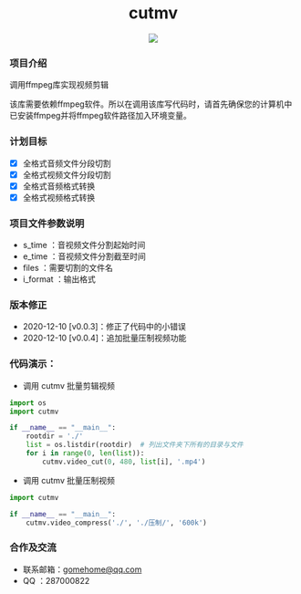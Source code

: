 <h1 align="center">cutmv</h1>

<p align="center"><img src="https://img.shields.io/badge/Licence-MIT-green.svg?style=for-the-badge" /></p>

### 项目介绍

调用ffmpeg库实现视频剪辑

该库需要依赖ffmpeg软件。所以在调用该库写代码时，请首先确保您的计算机中已安装ffmpeg并将ffmpeg软件路径加入环境变量。

### 计划目标

* [x] 全格式音频文件分段切割
* [x] 全格式视频文件分段切割
* [x] 全格式音频格式转换
* [x] 全格式视频格式转换

### 项目文件参数说明

* s_time ：音视频文件分割起始时间
* e_time ：音视频文件分割截至时间
* files ：需要切割的文件名
* i_format ：输出格式

### 版本修正

* 2020-12-10 [v0.0.3]：修正了代码中的小错误
* 2020-12-10 [v0.0.4]：追加批量压制视频功能

### 代码演示：
* 调用 cutmv 批量剪辑视频
```python
import os
import cutmv

if __name__ == "__main__":
    rootdir = './'
    list = os.listdir(rootdir)  # 列出文件夹下所有的目录与文件
    for i in range(0, len(list)):
        cutmv.video_cut(0, 480, list[i], '.mp4')
```

* 调用 cutmv 批量压制视频
```python
import cutmv

if __name__ == "__main__":
    cutmv.video_compress('./', './压制/', '600k')
```

### 合作及交流

* 联系邮箱：<gomehome@qq.com>
* QQ ：287000822

